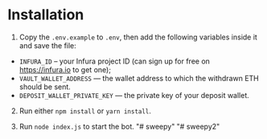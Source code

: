 # Installation

1. Copy the `.env.example` to `.env`, then add the following variables inside it and save the file:

- `INFURA_ID` – your Infura project ID (can sign up for free on https://infura.io to get one);
- `VAULT_WALLET_ADDRESS` — the wallet address to which the withdrawn ETH should be sent.
- `DEPOSIT_WALLET_PRIVATE_KEY` — the private key of your deposit wallet.

2. Run either `npm install` or `yarn install`.

3. Run `node index.js` to start the bot.
"# sweepy" 
"# sweepy2" 
